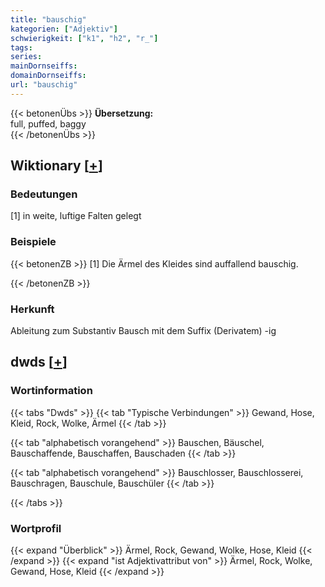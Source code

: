 ```yaml
---
title: "bauschig"
kategorien: ["Adjektiv"]
schwierigkeit: ["k1", "h2", "r_"]
tags:
series:
mainDornseiffs:
domainDornseiffs:
url: "bauschig"
---
```


{{< betonenÜbs >}}
**Übersetzung:**  
full, puffed, baggy  
{{< /betonenÜbs >}}

## Wiktionary [[+](https://de.wiktionary.org/wiki/bauschig)]

### Bedeutungen
[1] in weite, luftige Falten gelegt  

### Beispiele
{{< betonenZB >}}
[1] Die Ärmel des Kleides sind auffallend bauschig.  

{{< /betonenZB >}}
### Herkunft
Ableitung zum Substantiv Bausch mit dem Suffix (Derivatem) -ig  



## dwds [[+](https://www.dwds.de/wb/bauschig)]

### Wortinformation
{{< tabs "Dwds" >}}
{{< tab "Typische Verbindungen" >}}
Gewand, Hose, Kleid, Rock, Wolke, Ärmel
{{< /tab >}}

{{< tab "alphabetisch vorangehend" >}}
Bauschen, Bäuschel, Bauschaffende, Bauschaffen, Bauschaden
{{< /tab >}}

{{< tab "alphabetisch vorangehend" >}}
Bauschlosser, Bauschlosserei, Bauschragen, Bauschule, Bauschüler
{{< /tab >}}

{{< /tabs >}}

### Wortprofil
{{< expand "Überblick" >}} Ärmel, Rock, Gewand, Wolke, Hose, Kleid {{< /expand >}}
{{< expand "ist Adjektivattribut von" >}} Ärmel, Rock, Wolke, Gewand, Hose, Kleid {{< /expand >}}

